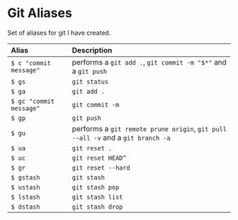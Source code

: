 # Git Aliases

Set of aliases for git I have created.

Alias | Description
:--- | :---
`$ c "commit message"` | performs a `git add .`, `git commit -m "$*"` and a `git push`
`$ gs` | `git status`
`$ ga` | `git add .`
`$ gc "commit message"` | `git commit -m`
`$ gp` | `git push`
`$ gu` | performs a `git remote prune origin`, `git pull --all -v` and a `git branch -a`
`$ ua` | `git reset .`
`$ uc` | `git reset HEAD^`
`$ gr` | `git reset --hard`
`$ gstash` | `git stash`
`$ ustash` | `git stash pop`
`$ lstash` | `git stash list`
`$ dstash` | `git stash drop`
